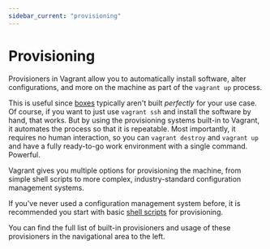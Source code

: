 ```yaml
---
sidebar_current: "provisioning"
---
```


# Provisioning

Provisioners in Vagrant allow you to automatically install software, alter configurations,
and more on the machine as part of the `vagrant up` process.

This is useful since [boxes](/v2/boxes.html) typically aren't
built _perfectly_ for your use case. Of course, if you want to just use
`vagrant ssh` and install the software by hand, that works. But by using
the provisioning systems built-in to Vagrant, it automates the process so
that it is repeatable. Most importantly, it requires no human interaction,
so you can `vagrant destroy` and `vagrant up` and have a fully ready-to-go
work environment with a single command. Powerful.

Vagrant gives you multiple options for provisioning the machine, from
simple shell scripts to more complex, industry-standard configuration
management systems.

If you've never used a configuration management system before, it is
recommended you start with basic [shell scripts](#)
for provisioning.

You can find the full list of built-in provisioners and usage of these
provisioners in the navigational area to the left.

